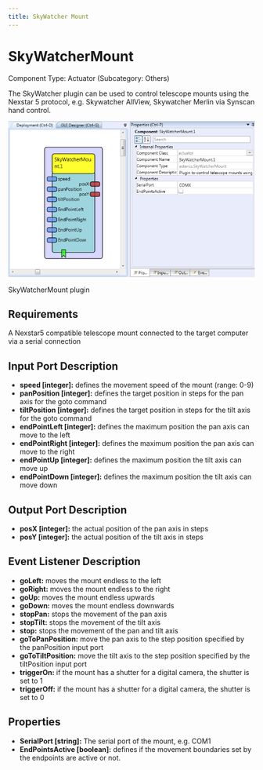 ```yaml
---
title: SkyWatcher Mount
---
```


# SkyWatcherMount

Component Type: Actuator (Subcategory: Others)

The SkyWatcher plugin can be used to control telescope mounts using the Nexstar 5 protocol, e.g. Skywatcher AllView, Skywatcher Merlin via Synscan hand control.

![Screenshot: SkyWatcherMount plugin](./img/skywatcher.png "Screenshot: SkyWatcherMount plugin")

SkyWatcherMount plugin

## Requirements

A Nexstar5 compatible telescope mount connected to the target computer via a serial connection

## Input Port Description

*   **speed \[integer\]:** defines the movement speed of the mount (range: 0-9)
*   **panPosition \[integer\]:** defines the target position in steps for the pan axis for the goto command
*   **tiltPosition \[integer\]:** defines the target position in steps for the tilt axis for the goto command
*   **endPointLeft \[integer\]:** defines the maximum position the pan axis can move to the left
*   **endPointRight \[integer\]:** defines the maximum position the pan axis can move to the right
*   **endPointUp \[integer\]:** defines the maximum position the tilt axis can move up
*   **endPointDown \[integer\]:** defines the maximum position the tilt axis can move down

## Output Port Description

*   **posX \[integer\]:** the actual position of the pan axis in steps
*   **posY \[integer\]:** the actual position of the tilt axis in steps

## Event Listener Description

*   **goLeft:** moves the mount endless to the left
*   **goRight:** moves the mount endless to the right
*   **goUp:** moves the mount endless upwards
*   **goDown:** moves the mount endless downwards
*   **stopPan:** stops the movement of the pan axis
*   **stopTilt:** stops the movement of the tilt axis
*   **stop:** stops the movement of the pan and tilt axis
*   **goToPanPosition:** move the pan axis to the step position specified by the panPosition input port
*   **goToTiltPosition:** move the tilt axis to the step position specified by the tiltPosition input port
*   **triggerOn:** if the mount has a shutter for a digital camera, the shutter is set to 1
*   **triggerOff:** if the mount has a shutter for a digital camera, the shutter is set to 0

## Properties

*   **SerialPort \[string\]:** The serial port of the mount, e.g. COM1
*   **EndPointsActive \[boolean\]:** defines if the movement boundaries set by the endpoints are active or not.